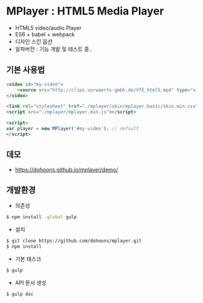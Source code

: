# MPlayer : HTML5 Media Player
- HTML5 video/audio Player
- ES6 + babel + webpack
- 디자인 스킨 옵션
- 알파버전 : 기능 개발 및 테스트 중..

## 기본 사용법
``` html
<video id="my-video">
	<source src="http://clips.vorwaerts-gmbh.de/VfE_html5.mp4" type="video/mp4">
</video>

<link rel="stylesheet" href="./mplayer/skin/mplayer-basic/skin.min.css">
<script src="./mplayer/mplayer.min.js"></script>

<script>
var player = new MPlayer('#my-video'); // default
</script>
```
## 데모
- https://dohoons.github.io/mplayer/demo/

## 개발환경
- 의존성
``` sh
$ npm install -global gulp
```
- 설치
``` sh
$ git clone https://github.com/dohoons/mplayer.git
$ npm install
```
- 기본 태스크
``` sh
$ gulp
```
- API 문서 생성
``` sh
$ gulp doc
```